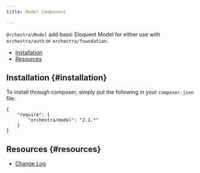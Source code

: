 ```yaml
---
title: Model Component

---
```


`Orchestra\Model` add basic Eloquent Model for either use with `orchestra/auth` or `orchestra/foundation`.

* [Installation](#installation)
* [Resources](#resources)

## Installation {#installation}

To install through composer, simply put the following in your `composer.json` file:

	{
		"require": {
			"orchestra/model": "2.1.*"
		}
	}

## Resources {#resources}

* [Change Log](/docs/2.2/components/model/changes#v2-2)
